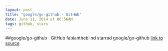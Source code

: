 ```yaml
---
layout: post
title: "google/go-github · GitHub"
date: June 11, 2014 at 06:56AM
tags: github, stars
---
```

##google/go-github · GitHub
fabiantheblind starred google/go-github
[link to source](http://ift.tt/14QceB2) 
